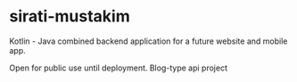 # sirati-mustakim

Kotlin - Java combined backend application for a future website and mobile app.

Open for public use until deployment.
Blog-type api project